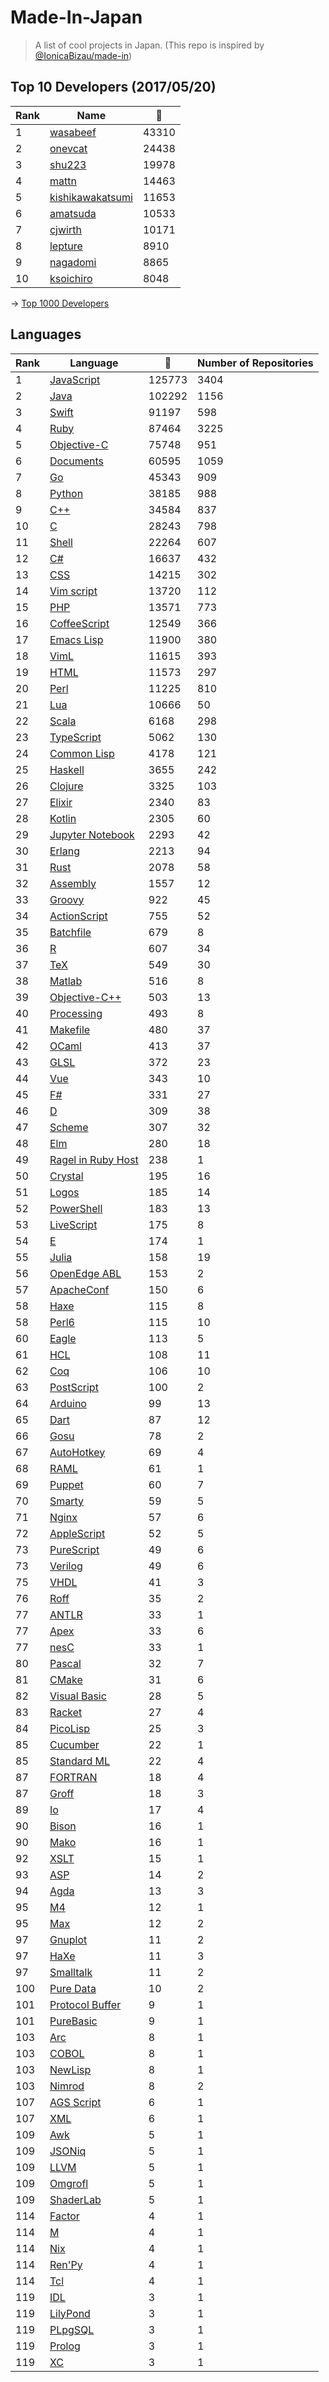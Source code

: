 # Made-In-Japan

> A list of cool projects in Japan. (This repo is inspired by [@IonicaBizau/made-in](https://github.com/IonicaBizau/made-in))

 
## Top 10 Developers (2017/05/20)
|Rank|Name|:star2:|
|---|---|---|
|1|[wasabeef](https://github.com/wasabeef)|43310|
|2|[onevcat](https://github.com/onevcat)|24438|
|3|[shu223](https://github.com/shu223)|19978|
|4|[mattn](https://github.com/mattn)|14463|
|5|[kishikawakatsumi](https://github.com/kishikawakatsumi)|11653|
|6|[amatsuda](https://github.com/amatsuda)|10533|
|7|[cjwirth](https://github.com/cjwirth)|10171|
|8|[lepture](https://github.com/lepture)|8910|
|9|[nagadomi](https://github.com/nagadomi)|8865|
|10|[ksoichiro](https://github.com/ksoichiro)|8048|

-> [Top 1000 Developers](https://github.com/suguru03/made-in-japan/blob/master/docs/rankers.md)
 
## Languages
|Rank|Language|:star2:|Number of Repositories|
|---|---|---|---|
|1|[JavaScript](https://github.com/suguru03/made-in-japan/blob/master/docs/JavaScript.md)|125773|3404|
|2|[Java](https://github.com/suguru03/made-in-japan/blob/master/docs/Java.md)|102292|1156|
|3|[Swift](https://github.com/suguru03/made-in-japan/blob/master/docs/Swift.md)|91197|598|
|4|[Ruby](https://github.com/suguru03/made-in-japan/blob/master/docs/Ruby.md)|87464|3225|
|5|[Objective-C](https://github.com/suguru03/made-in-japan/blob/master/docs/Objective-C.md)|75748|951|
|6|[Documents](https://github.com/suguru03/made-in-japan/blob/master/docs/Documents.md)|60595|1059|
|7|[Go](https://github.com/suguru03/made-in-japan/blob/master/docs/Go.md)|45343|909|
|8|[Python](https://github.com/suguru03/made-in-japan/blob/master/docs/Python.md)|38185|988|
|9|[C++](https://github.com/suguru03/made-in-japan/blob/master/docs/C++.md)|34584|837|
|10|[C](https://github.com/suguru03/made-in-japan/blob/master/docs/C.md)|28243|798|
|11|[Shell](https://github.com/suguru03/made-in-japan/blob/master/docs/Shell.md)|22264|607|
|12|[C#](https://github.com/suguru03/made-in-japan/blob/master/docs/C#.md)|16637|432|
|13|[CSS](https://github.com/suguru03/made-in-japan/blob/master/docs/CSS.md)|14215|302|
|14|[Vim script](https://github.com/suguru03/made-in-japan/blob/master/docs/Vim%20script.md)|13720|112|
|15|[PHP](https://github.com/suguru03/made-in-japan/blob/master/docs/PHP.md)|13571|773|
|16|[CoffeeScript](https://github.com/suguru03/made-in-japan/blob/master/docs/CoffeeScript.md)|12549|366|
|17|[Emacs Lisp](https://github.com/suguru03/made-in-japan/blob/master/docs/Emacs%20Lisp.md)|11900|380|
|18|[VimL](https://github.com/suguru03/made-in-japan/blob/master/docs/VimL.md)|11615|393|
|19|[HTML](https://github.com/suguru03/made-in-japan/blob/master/docs/HTML.md)|11573|297|
|20|[Perl](https://github.com/suguru03/made-in-japan/blob/master/docs/Perl.md)|11225|810|
|21|[Lua](https://github.com/suguru03/made-in-japan/blob/master/docs/Lua.md)|10666|50|
|22|[Scala](https://github.com/suguru03/made-in-japan/blob/master/docs/Scala.md)|6168|298|
|23|[TypeScript](https://github.com/suguru03/made-in-japan/blob/master/docs/TypeScript.md)|5062|130|
|24|[Common Lisp](https://github.com/suguru03/made-in-japan/blob/master/docs/Common%20Lisp.md)|4178|121|
|25|[Haskell](https://github.com/suguru03/made-in-japan/blob/master/docs/Haskell.md)|3655|242|
|26|[Clojure](https://github.com/suguru03/made-in-japan/blob/master/docs/Clojure.md)|3325|103|
|27|[Elixir](https://github.com/suguru03/made-in-japan/blob/master/docs/Elixir.md)|2340|83|
|28|[Kotlin](https://github.com/suguru03/made-in-japan/blob/master/docs/Kotlin.md)|2305|60|
|29|[Jupyter Notebook](https://github.com/suguru03/made-in-japan/blob/master/docs/Jupyter%20Notebook.md)|2293|42|
|30|[Erlang](https://github.com/suguru03/made-in-japan/blob/master/docs/Erlang.md)|2213|94|
|31|[Rust](https://github.com/suguru03/made-in-japan/blob/master/docs/Rust.md)|2078|58|
|32|[Assembly](https://github.com/suguru03/made-in-japan/blob/master/docs/Assembly.md)|1557|12|
|33|[Groovy](https://github.com/suguru03/made-in-japan/blob/master/docs/Groovy.md)|922|45|
|34|[ActionScript](https://github.com/suguru03/made-in-japan/blob/master/docs/ActionScript.md)|755|52|
|35|[Batchfile](https://github.com/suguru03/made-in-japan/blob/master/docs/Batchfile.md)|679|8|
|36|[R](https://github.com/suguru03/made-in-japan/blob/master/docs/R.md)|607|34|
|37|[TeX](https://github.com/suguru03/made-in-japan/blob/master/docs/TeX.md)|549|30|
|38|[Matlab](https://github.com/suguru03/made-in-japan/blob/master/docs/Matlab.md)|516|8|
|39|[Objective-C++](https://github.com/suguru03/made-in-japan/blob/master/docs/Objective-C++.md)|503|13|
|40|[Processing](https://github.com/suguru03/made-in-japan/blob/master/docs/Processing.md)|493|8|
|41|[Makefile](https://github.com/suguru03/made-in-japan/blob/master/docs/Makefile.md)|480|37|
|42|[OCaml](https://github.com/suguru03/made-in-japan/blob/master/docs/OCaml.md)|413|37|
|43|[GLSL](https://github.com/suguru03/made-in-japan/blob/master/docs/GLSL.md)|372|23|
|44|[Vue](https://github.com/suguru03/made-in-japan/blob/master/docs/Vue.md)|343|10|
|45|[F#](https://github.com/suguru03/made-in-japan/blob/master/docs/F#.md)|331|27|
|46|[D](https://github.com/suguru03/made-in-japan/blob/master/docs/D.md)|309|38|
|47|[Scheme](https://github.com/suguru03/made-in-japan/blob/master/docs/Scheme.md)|307|32|
|48|[Elm](https://github.com/suguru03/made-in-japan/blob/master/docs/Elm.md)|280|18|
|49|[Ragel in Ruby Host](https://github.com/suguru03/made-in-japan/blob/master/docs/Ragel%20in%20Ruby%20Host.md)|238|1|
|50|[Crystal](https://github.com/suguru03/made-in-japan/blob/master/docs/Crystal.md)|195|16|
|51|[Logos](https://github.com/suguru03/made-in-japan/blob/master/docs/Logos.md)|185|14|
|52|[PowerShell](https://github.com/suguru03/made-in-japan/blob/master/docs/PowerShell.md)|183|13|
|53|[LiveScript](https://github.com/suguru03/made-in-japan/blob/master/docs/LiveScript.md)|175|8|
|54|[E](https://github.com/suguru03/made-in-japan/blob/master/docs/E.md)|174|1|
|55|[Julia](https://github.com/suguru03/made-in-japan/blob/master/docs/Julia.md)|158|19|
|56|[OpenEdge ABL](https://github.com/suguru03/made-in-japan/blob/master/docs/OpenEdge%20ABL.md)|153|2|
|57|[ApacheConf](https://github.com/suguru03/made-in-japan/blob/master/docs/ApacheConf.md)|150|6|
|58|[Haxe](https://github.com/suguru03/made-in-japan/blob/master/docs/Haxe.md)|115|8|
|58|[Perl6](https://github.com/suguru03/made-in-japan/blob/master/docs/Perl6.md)|115|10|
|60|[Eagle](https://github.com/suguru03/made-in-japan/blob/master/docs/Eagle.md)|113|5|
|61|[HCL](https://github.com/suguru03/made-in-japan/blob/master/docs/HCL.md)|108|11|
|62|[Coq](https://github.com/suguru03/made-in-japan/blob/master/docs/Coq.md)|106|10|
|63|[PostScript](https://github.com/suguru03/made-in-japan/blob/master/docs/PostScript.md)|100|2|
|64|[Arduino](https://github.com/suguru03/made-in-japan/blob/master/docs/Arduino.md)|99|13|
|65|[Dart](https://github.com/suguru03/made-in-japan/blob/master/docs/Dart.md)|87|12|
|66|[Gosu](https://github.com/suguru03/made-in-japan/blob/master/docs/Gosu.md)|78|2|
|67|[AutoHotkey](https://github.com/suguru03/made-in-japan/blob/master/docs/AutoHotkey.md)|69|4|
|68|[RAML](https://github.com/suguru03/made-in-japan/blob/master/docs/RAML.md)|61|1|
|69|[Puppet](https://github.com/suguru03/made-in-japan/blob/master/docs/Puppet.md)|60|7|
|70|[Smarty](https://github.com/suguru03/made-in-japan/blob/master/docs/Smarty.md)|59|5|
|71|[Nginx](https://github.com/suguru03/made-in-japan/blob/master/docs/Nginx.md)|57|6|
|72|[AppleScript](https://github.com/suguru03/made-in-japan/blob/master/docs/AppleScript.md)|52|5|
|73|[PureScript](https://github.com/suguru03/made-in-japan/blob/master/docs/PureScript.md)|49|6|
|73|[Verilog](https://github.com/suguru03/made-in-japan/blob/master/docs/Verilog.md)|49|6|
|75|[VHDL](https://github.com/suguru03/made-in-japan/blob/master/docs/VHDL.md)|41|3|
|76|[Roff](https://github.com/suguru03/made-in-japan/blob/master/docs/Roff.md)|35|2|
|77|[ANTLR](https://github.com/suguru03/made-in-japan/blob/master/docs/ANTLR.md)|33|1|
|77|[Apex](https://github.com/suguru03/made-in-japan/blob/master/docs/Apex.md)|33|6|
|77|[nesC](https://github.com/suguru03/made-in-japan/blob/master/docs/nesC.md)|33|1|
|80|[Pascal](https://github.com/suguru03/made-in-japan/blob/master/docs/Pascal.md)|32|7|
|81|[CMake](https://github.com/suguru03/made-in-japan/blob/master/docs/CMake.md)|31|6|
|82|[Visual Basic](https://github.com/suguru03/made-in-japan/blob/master/docs/Visual%20Basic.md)|28|5|
|83|[Racket](https://github.com/suguru03/made-in-japan/blob/master/docs/Racket.md)|27|4|
|84|[PicoLisp](https://github.com/suguru03/made-in-japan/blob/master/docs/PicoLisp.md)|25|3|
|85|[Cucumber](https://github.com/suguru03/made-in-japan/blob/master/docs/Cucumber.md)|22|1|
|85|[Standard ML](https://github.com/suguru03/made-in-japan/blob/master/docs/Standard%20ML.md)|22|4|
|87|[FORTRAN](https://github.com/suguru03/made-in-japan/blob/master/docs/FORTRAN.md)|18|4|
|87|[Groff](https://github.com/suguru03/made-in-japan/blob/master/docs/Groff.md)|18|3|
|89|[Io](https://github.com/suguru03/made-in-japan/blob/master/docs/Io.md)|17|4|
|90|[Bison](https://github.com/suguru03/made-in-japan/blob/master/docs/Bison.md)|16|1|
|90|[Mako](https://github.com/suguru03/made-in-japan/blob/master/docs/Mako.md)|16|1|
|92|[XSLT](https://github.com/suguru03/made-in-japan/blob/master/docs/XSLT.md)|15|1|
|93|[ASP](https://github.com/suguru03/made-in-japan/blob/master/docs/ASP.md)|14|2|
|94|[Agda](https://github.com/suguru03/made-in-japan/blob/master/docs/Agda.md)|13|3|
|95|[M4](https://github.com/suguru03/made-in-japan/blob/master/docs/M4.md)|12|1|
|95|[Max](https://github.com/suguru03/made-in-japan/blob/master/docs/Max.md)|12|2|
|97|[Gnuplot](https://github.com/suguru03/made-in-japan/blob/master/docs/Gnuplot.md)|11|2|
|97|[HaXe](https://github.com/suguru03/made-in-japan/blob/master/docs/HaXe.md)|11|3|
|97|[Smalltalk](https://github.com/suguru03/made-in-japan/blob/master/docs/Smalltalk.md)|11|2|
|100|[Pure Data](https://github.com/suguru03/made-in-japan/blob/master/docs/Pure%20Data.md)|10|2|
|101|[Protocol Buffer](https://github.com/suguru03/made-in-japan/blob/master/docs/Protocol%20Buffer.md)|9|1|
|101|[PureBasic](https://github.com/suguru03/made-in-japan/blob/master/docs/PureBasic.md)|9|1|
|103|[Arc](https://github.com/suguru03/made-in-japan/blob/master/docs/Arc.md)|8|1|
|103|[COBOL](https://github.com/suguru03/made-in-japan/blob/master/docs/COBOL.md)|8|1|
|103|[NewLisp](https://github.com/suguru03/made-in-japan/blob/master/docs/NewLisp.md)|8|1|
|103|[Nimrod](https://github.com/suguru03/made-in-japan/blob/master/docs/Nimrod.md)|8|2|
|107|[AGS Script](https://github.com/suguru03/made-in-japan/blob/master/docs/AGS%20Script.md)|6|1|
|107|[XML](https://github.com/suguru03/made-in-japan/blob/master/docs/XML.md)|6|1|
|109|[Awk](https://github.com/suguru03/made-in-japan/blob/master/docs/Awk.md)|5|1|
|109|[JSONiq](https://github.com/suguru03/made-in-japan/blob/master/docs/JSONiq.md)|5|1|
|109|[LLVM](https://github.com/suguru03/made-in-japan/blob/master/docs/LLVM.md)|5|1|
|109|[Omgrofl](https://github.com/suguru03/made-in-japan/blob/master/docs/Omgrofl.md)|5|1|
|109|[ShaderLab](https://github.com/suguru03/made-in-japan/blob/master/docs/ShaderLab.md)|5|1|
|114|[Factor](https://github.com/suguru03/made-in-japan/blob/master/docs/Factor.md)|4|1|
|114|[M](https://github.com/suguru03/made-in-japan/blob/master/docs/M.md)|4|1|
|114|[Nix](https://github.com/suguru03/made-in-japan/blob/master/docs/Nix.md)|4|1|
|114|[Ren'Py](https://github.com/suguru03/made-in-japan/blob/master/docs/Ren'Py.md)|4|1|
|114|[Tcl](https://github.com/suguru03/made-in-japan/blob/master/docs/Tcl.md)|4|1|
|119|[IDL](https://github.com/suguru03/made-in-japan/blob/master/docs/IDL.md)|3|1|
|119|[LilyPond](https://github.com/suguru03/made-in-japan/blob/master/docs/LilyPond.md)|3|1|
|119|[PLpgSQL](https://github.com/suguru03/made-in-japan/blob/master/docs/PLpgSQL.md)|3|1|
|119|[Prolog](https://github.com/suguru03/made-in-japan/blob/master/docs/Prolog.md)|3|1|
|119|[XC](https://github.com/suguru03/made-in-japan/blob/master/docs/XC.md)|3|1|

